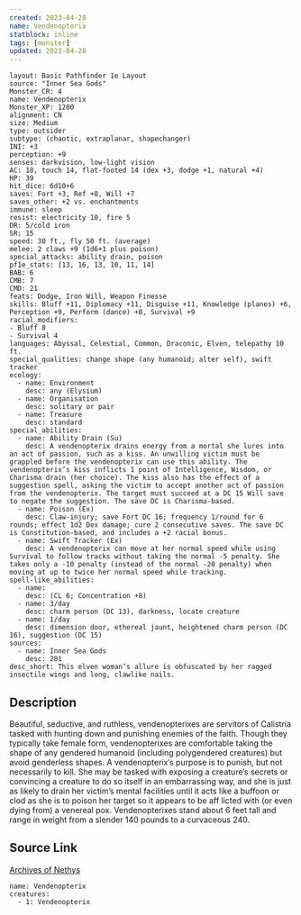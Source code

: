 ```yaml
---
created: 2023-04-28
name: Vendenopterix
statblock: inline
tags: [monster]
updated: 2023-04-28
---
```

```statblock
layout: Basic Pathfinder 1e Layout
source: "Inner Sea Gods"
Monster_CR: 4
name: Vendenopterix
Monster_XP: 1200
alignment: CN
size: Medium
type: outsider
subtype: (chaotic, extraplanar, shapechanger)
INI: +3
perception: +9
senses: darkvision, low-light vision
AC: 18, touch 14, flat-footed 14 (dex +3, dodge +1, natural +4)
HP: 39
hit_dice: 6d10+6
saves: Fort +3, Ref +8, Will +7
saves_other: +2 vs. enchantments
immune: sleep
resist: electricity 10, fire 5
DR: 5/cold iron
SR: 15
speed: 30 ft., fly 50 ft. (average)
melee: 2 claws +9 (1d6+1 plus poison)
special_attacks: ability drain, poison
pf1e_stats: [13, 16, 13, 10, 11, 14]
BAB: 6
CMB: 7
CMD: 21
feats: Dodge, Iron Will, Weapon Finesse
skills: Bluff +11, Diplomacy +11, Disguise +11, Knowledge (planes) +6, Perception +9, Perform (dance) +8, Survival +9
racial_modifiers:
- Bluff 8
- Survival 4
languages: Abyssal, Celestial, Common, Draconic, Elven, telepathy 10 ft.
special_qualities: change shape (any humanoid; alter self), swift tracker
ecology:
  - name: Environment
    desc: any (Elysium)
  - name: Organisation
    desc: solitary or pair
  - name: Treasure
    desc: standard
special_abilities:
  - name: Ability Drain (Su)
    desc: A vendenopterix drains energy from a mortal she lures into an act of passion, such as a kiss. An unwilling victim must be grappled before the vendenopterix can use this ability. The vendenopterix’s kiss inflicts 1 point of Intelligence, Wisdom, or Charisma drain (her choice). The kiss also has the effect of a suggestion spell, asking the victim to accept another act of passion from the vendenopterix. The target must succeed at a DC 15 Will save to negate the suggestion. The save DC is Charisma-based.
  - name: Poison (Ex)
    desc: Claw-injury; save Fort DC 16; frequency 1/round for 6 rounds; effect 1d2 Dex damage; cure 2 consecutive saves. The save DC is Constitution-based, and includes a +2 racial bonus.
  - name: Swift Tracker (Ex)
    desc: A vendenopterix can move at her normal speed while using Survival to follow tracks without taking the normal -5 penalty. She takes only a -10 penalty (instead of the normal -20 penalty) when moving at up to twice her normal speed while tracking.
spell-like_abilities:
  - name:
    desc: (CL 6; Concentration +8)
  - name: 3/day
    desc: charm person (DC 13), darkness, locate creature
  - name: 1/day
    desc: dimension door, ethereal jaunt, heightened charm person (DC 16), suggestion (DC 15)
sources:
  - name: Inner Sea Gods
    desc: 281
desc_short: This elven woman’s allure is obfuscated by her ragged insectile wings and long, clawlike nails.
```
## Description
Beautiful, seductive, and ruthless, vendenopterixes are servitors of Calistria tasked with hunting down and punishing enemies of the faith. Though they typically take female form, vendenopterixes are comfortable taking the shape of any gendered humanoid (including polygendered creatures) but avoid genderless shapes. A vendenopterix’s purpose is to punish, but not necessarily to kill. She may be tasked with exposing a creature’s secrets or convincing a creature to do so itself in an embarrassing way, and she is just as likely to drain her victim’s mental facilities until it acts like a buffoon or clod as she is to poison her target so it appears to be aff licted with (or even dying from) a venereal pox. Vendenopterixes stand about 6 feet tall and range in weight from a slender 140 pounds to a curvaceous 240.
## Source Link
[Archives of Nethys](https://aonprd.com/MonsterDisplay.aspx?ItemName=Vendenopterix)
```encounter-table
name: Vendenopterix
creatures:
  - 1: Vendenopterix
```
